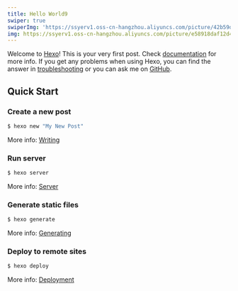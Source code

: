 ```yaml
---
title: Hello World9
swiper: true
swiperImg: 'https://ssyerv1.oss-cn-hangzhou.aliyuncs.com/picture/42b59dba971644fca2efa928be502f28.jpg!sswm'
img: https://ssyerv1.oss-cn-hangzhou.aliyuncs.com/picture/e58918daf12d43bbac668887195286c2.jpg!sswm
---
```

Welcome to [Hexo](https://hexo.io/)! This is your very first post. Check [documentation](https://hexo.io/docs/) for more info. If you get any problems when using Hexo, you can find the answer in [troubleshooting](https://hexo.io/docs/troubleshooting.html) or you can ask me on [GitHub](https://github.com/hexojs/hexo/issues).

## Quick Start

### Create a new post

``` bash
$ hexo new "My New Post"
```

More info: [Writing](https://hexo.io/docs/writing.html)

### Run server

``` bash
$ hexo server
```

More info: [Server](https://hexo.io/docs/server.html)

### Generate static files

``` bash
$ hexo generate
```

More info: [Generating](https://hexo.io/docs/generating.html)

### Deploy to remote sites

``` bash
$ hexo deploy
```

More info: [Deployment](https://hexo.io/docs/one-command-deployment.html)

